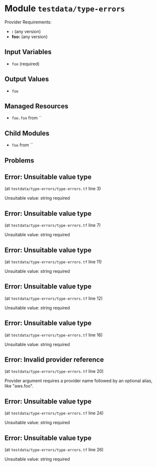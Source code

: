 
# Module `testdata/type-errors`

Provider Requirements:
* **:** (any version)
* **foo:** (any version)

## Input Variables
* `foo` (required)

## Output Values
* `foo`

## Managed Resources
* `foo.foo` from ``

## Child Modules
* `foo` from ``

## Problems

## Error: Unsuitable value type

(at `testdata/type-errors/type-errors.tf` line 3)

Unsuitable value: string required

## Error: Unsuitable value type

(at `testdata/type-errors/type-errors.tf` line 7)

Unsuitable value: string required

## Error: Unsuitable value type

(at `testdata/type-errors/type-errors.tf` line 11)

Unsuitable value: string required

## Error: Unsuitable value type

(at `testdata/type-errors/type-errors.tf` line 12)

Unsuitable value: string required

## Error: Unsuitable value type

(at `testdata/type-errors/type-errors.tf` line 16)

Unsuitable value: string required

## Error: Invalid provider reference

(at `testdata/type-errors/type-errors.tf` line 20)

Provider argument requires a provider name followed by an optional alias, like "aws.foo".

## Error: Unsuitable value type

(at `testdata/type-errors/type-errors.tf` line 24)

Unsuitable value: string required

## Error: Unsuitable value type

(at `testdata/type-errors/type-errors.tf` line 26)

Unsuitable value: string required

